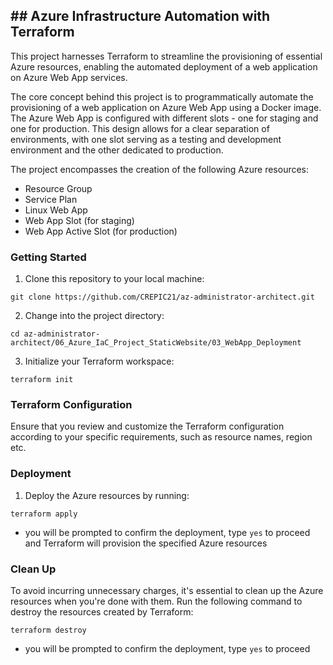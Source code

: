 ## ## Azure Infrastructure Automation with Terraform

This project harnesses Terraform to streamline the provisioning of essential Azure resources, enabling the automated deployment of a web application on Azure Web App services.

The core concept behind this project is to programmatically automate the provisioning of a web application on Azure Web App using a Docker image. The Azure Web App is configured with different slots - one for staging and one for production. This design allows for a clear separation of environments, with one slot serving as a testing and development environment and the other dedicated to production.

The project encompasses the creation of the following Azure resources:
- Resource Group
- Service Plan
- Linux Web App
- Web App Slot (for staging)
- Web App Active Slot (for production)

### Getting Started
1. Clone this repository to your local machine:
```shell
git clone https://github.com/CREPIC21/az-administrator-architect.git
```
2. Change into the project directory:
```shell
cd az-administrator-architect/06_Azure_IaC_Project_StaticWebsite/03_WebApp_Deployment
```
3. Initialize your Terraform workspace:
```shell
terraform init
```
### Terraform Configuration
Ensure that you review and customize the Terraform configuration according to your specific requirements, such as resource names, region etc.

### Deployment
1. Deploy the Azure resources by running:
```shell
terraform apply
```
- you will be prompted to confirm the deployment, type `yes` to proceed and Terraform will provision the specified Azure resources

### Clean Up
To avoid incurring unnecessary charges, it's essential to clean up the Azure resources when you're done with them. Run the following command to destroy the resources created by Terraform:
```shell
terraform destroy
```
- you will be prompted to confirm the deployment, type `yes` to proceed